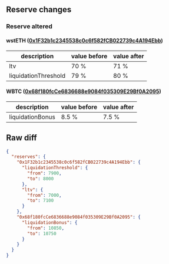 ## Reserve changes

### Reserve altered

#### wstETH ([0x1F32b1c2345538c0c6f582fCB022739c4A194Ebb](https://optimistic.etherscan.io/address/0x1F32b1c2345538c0c6f582fCB022739c4A194Ebb))

| description | value before | value after |
| --- | --- | --- |
| ltv | 70 % | 71 % |
| liquidationThreshold | 79 % | 80 % |


#### WBTC ([0x68f180fcCe6836688e9084f035309E29Bf0A2095](https://optimistic.etherscan.io/address/0x68f180fcCe6836688e9084f035309E29Bf0A2095))

| description | value before | value after |
| --- | --- | --- |
| liquidationBonus | 8.5 % | 7.5 % |


## Raw diff

```json
{
  "reserves": {
    "0x1F32b1c2345538c0c6f582fCB022739c4A194Ebb": {
      "liquidationThreshold": {
        "from": 7900,
        "to": 8000
      },
      "ltv": {
        "from": 7000,
        "to": 7100
      }
    },
    "0x68f180fcCe6836688e9084f035309E29Bf0A2095": {
      "liquidationBonus": {
        "from": 10850,
        "to": 10750
      }
    }
  }
}
```